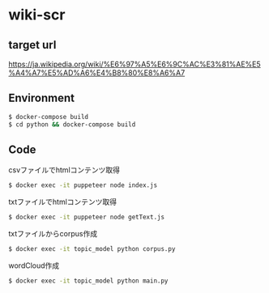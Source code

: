 # wiki-scr
## target url
https://ja.wikipedia.org/wiki/%E6%97%A5%E6%9C%AC%E3%81%AE%E5%A4%A7%E5%AD%A6%E4%B8%80%E8%A6%A7


## Environment
```bash
$ docker-compose build
$ cd python && docker-compose build
```

## Code
csvファイルでhtmlコンテンツ取得
```bash
$ docker exec -it puppeteer node index.js
```

txtファイルでhtmlコンテンツ取得
```bash
$ docker exec -it puppeteer node getText.js
```

txtファイルからcorpus作成
```bash
$ docker exec -it topic_model python corpus.py
```

wordCloud作成
```bash
$ docker exec -it topic_model python main.py
```